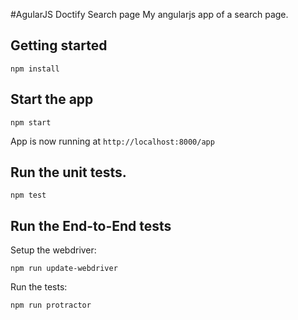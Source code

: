 #AgularJS Doctify Search page
My angularjs app of a search page.

## Getting started
```
npm install
```

## Start the app
```
npm start
```
App is now running at `http://localhost:8000/app`

## Run the unit tests.
```
npm test
```

## Run the End-to-End tests
Setup the webdriver:
```
npm run update-webdriver
```
Run the tests:
```
npm run protractor
```
